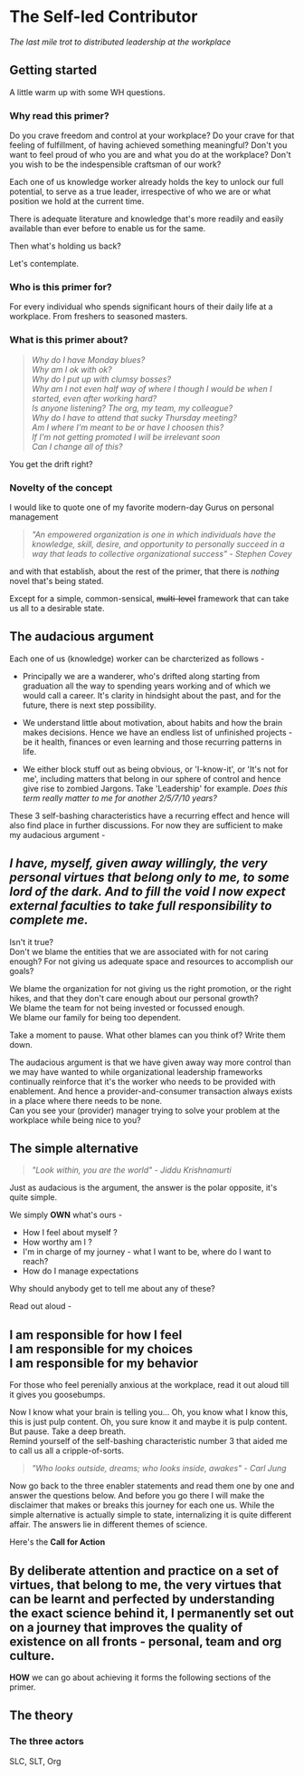 
# The Self-led Contributor
*The last mile trot to distributed leadership at the workplace*


## Getting started
A little warm up with some WH questions.

### Why read this primer?
Do you crave freedom and control at your workplace? Do your crave for that feeling of fulfillment, of having achieved something meaningful? Don't you want to feel proud of who you are and what you do at the workplace? Don't you wish to be the indespensible craftsman of our work?

Each one of us knowledge worker already holds the key to unlock our full potential, to serve as a true leader, irrespective of who we are or what position we hold at the current time.

 There is adequate literature and knowledge that's more readily and easily available than ever before to enable us for the same.  

 Then what's holding us back? 

Let's contemplate.

### Who is this primer for?
For every individual who spends significant hours of their daily life at a workplace. From freshers to seasoned masters.


### What is this primer about?
>*Why do I have Monday blues?  
Why am I ok with ok?  
Why do I put up with clumsy bosses?  
Why am I not even half way of where I though I would be when I started, even after working hard?  
Is anyone listening? The org, my team, my colleague?  
Why do I have to attend that sucky Thursday meeting?  
Am I where I'm meant to be or have I choosen this?  
If I'm not getting promoted I will be irrelevant soon  
Can I change all of this?*  

You get the drift right?

### Novelty of the concept

I would like to quote one of my favorite modern-day Gurus on personal management  
>*"An empowered organization is one in which individuals have the knowledge, skill, desire, and opportunity to personally succeed in a way that leads to collective organizational success" - Stephen Covey*  

and with that establish, about the rest of the primer, that there is *nothing* novel that's being stated.  

Except for a simple, common-sensical, ~~multi-level~~ framework that can take us all to a desirable state.


## The audacious argument

Each one of us (knowledge) worker can be charcterized as follows -
* Principally we are a wanderer, who's drifted along starting from graduation all the way to spending years working and of which we would call a career. It's clarity in hindsight about the past, and for the future, there is next step possibility.

* We understand little about motivation, about habits and how the brain makes decisions. Hence we have an endless list of unfinished projects - be it health, finances or even learning and those recurring patterns in life.

* We either block stuff out as being obvious, or 'I-know-it', or 'It's not for me', including matters that belong in our sphere of control and hence give rise to zombied Jargons. Take 'Leadership' for example. 
*Does this term really matter to me for another 2/5/7/10 years?*

These 3 self-bashing characteristics have a recurring effect and hence will also find place in further discussions. For now they are sufficient to make my audacious argument -

*I have, myself, given away willingly, the very personal virtues that belong only to me, to some lord of the dark. And to fill the void I now expect external faculties to take full responsibility to complete me.*  
-

Isn't it true?  
Don't we blame the entities that we are associated with for not caring enough? For not giving us adequate space and resources to accomplish our goals?

We blame the organization for not giving us the right promotion, or the right hikes, and that they don't care enough about our personal growth?  
We blame the team for not being invested or focussed enough.  
We blame our family for being too dependent.  

Take a moment to pause. What other blames can you think of? Write them down.

The audacious argument is that we have given away way more control than we may have wanted to while organizational leadership frameworks continually reinforce  that it's the worker who needs to be provided with enablement. And hence a provider-and-consumer transaction always exists in a place where there needs to be none.  
Can you see your (provider) manager trying to solve your problem at the workplace while being nice to you?  



## The simple alternative

>*"Look within, you are the world" - Jiddu Krishnamurti*

Just as audacious is the argument, the answer is the polar opposite, it's quite simple.

We simply **OWN** what's ours -
* How I feel about myself ?
* How worthy am I ?
* I'm in charge of my journey - what I want to be, where do I want to reach?
* How do I manage expectations

Why should anybody get to tell me about any of these?

Read out aloud -

I am responsible for how I feel  
I am responsible for my choices  
I am responsible for my behavior  
-


For those who feel perenially anxious at the workplace, read it out aloud till it gives you goosebumps.

Now I know what your brain is telling you... Oh, you know what I know this, this is just pulp content. Oh, you sure know it and maybe it is pulp content.  
But pause. Take a deep breath.  
Remind yourself of the self-bashing characteristic number 3 that aided me to call us all a cripple-of-sorts.

>*"Who looks outside, dreams; who looks inside, awakes" - Carl Jung*

Now go back to the three enabler statements and read them one by one and answer the questions below. And before you go there I will make the disclaimer that makes or breaks this journey for each one us. While the simple alternative is actually simple to state, internalizing it is quite different affair. The answers lie in different themes of science. 

Here's the **Call for Action**

By deliberate attention and practice on a set of virtues, that belong to me, the very virtues that can be learnt and perfected by understanding the exact science behind it, I permanently set out on a journey that improves the quality of existence on all fronts - personal, team and org culture.
-


 **HOW** we can go about achieving it forms the following sections of the primer.


 ## The theory

### The three actors 
SLC, SLT, Org










